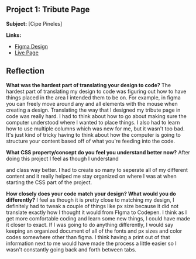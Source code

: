 ## Project 1: Tribute Page

**Subject:** [Cipe Pineles]

**Links:**
- [Figma Design](https://www.figma.com/design/2Bimc8PLMKFCOk5CbhQI9Z/tribute-knoxpeyton-f25?node-id=0-1&t=pZNjEjeyXEqg51lT-1)
- [Live Page](https://[your-site].netlify.app/week4/)

## Reflection

**What was the hardest part of translating your design to code?**
The hardest part of translating my design to code was figuring out how to have things placed in the area I intended them to be on. For example, in figma you can freely move around any and all elements with the mouse when creating a design. Translating the way that I designed my tribute page in code was really hard. I had to think about how to go about making sure the computer understood where I wanted to place things. I also had to learn how to use multiple columns which was new for me, but it wasn't too bad. It's just kind of tricky having to think about how the computer is going to structure your content based off of what you're feeding into the code. 

**What CSS property/concept do you feel you understand better now?**
After doing this project I feel as though I understand <div> and class way better. I had to create so many to seperate all of my different content and it really helped me stay organized on where I was at when starting the CSS part of the project. 

**How closely does your code match your design? What would you do differently?**
I feel as though it is pretty close to matching my design, I definitely had to tweak a couple of things like px size because it did not translate exactly how I thought it would from FIgma to Codepen. I think as I get more comfortable coding and learn some new things, I could have made it closer to exact. If I was going to do anything differently, I would say keeping an organized document of all of the fonts and px sizes and color codes somewhere other than figma. I think having a print out of that information next to me would have made the process a little easier so I wasn't constantly going back and forth between tabs. 
